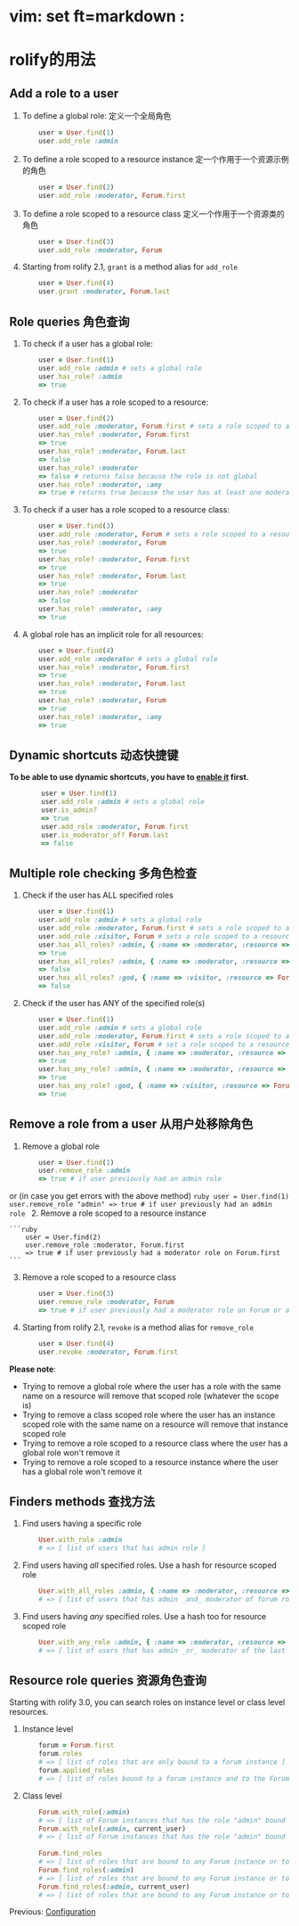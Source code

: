 # vim: set ft=markdown : #
# rolify的用法

## Add a role to a user

1. To define a global role:
定义一个全局角色

    ```ruby
        user = User.find(1)
        user.add_role :admin
    ```
2. To define a role scoped to a resource instance
定一个作用于一个资源示例的角色

    ```ruby
        user = User.find(2)
        user.add_role :moderator, Forum.first
    ```
3. To define a role scoped to a resource class
定义一个作用于一个资源类的角色

    ```ruby
        user = User.find(3)
        user.add_role :moderator, Forum
    ```
4. Starting from rolify 2.1, ``grant`` is a method alias for ``add_role``

    ```ruby
        user = User.find(4)
        user.grant :moderator, Forum.last
    ```

## Role queries  角色查询

1. To check if a user has a global role:

    ```ruby
        user = User.find(1)
        user.add_role :admin # sets a global role
        user.has_role? :admin
        => true
    ```
2. To check if a user has a role scoped to a resource:

    ```ruby
        user = User.find(2)
        user.add_role :moderator, Forum.first # sets a role scoped to a resource
        user.has_role? :moderator, Forum.first
        => true
        user.has_role? :moderator, Forum.last
        => false
        user.has_role? :moderator
        => false # returns false because the role is not global
        user.has_role? :moderator, :any
        => true # returns true because the user has at least one moderator role
    ```
3. To check if a user has a role scoped to a resource class:

    ```ruby
        user = User.find(3)
        user.add_role :moderator, Forum # sets a role scoped to a resource class
        user.has_role? :moderator, Forum
        => true
        user.has_role? :moderator, Forum.first
        => true
        user.has_role? :moderator, Forum.last
        => true
        user.has_role? :moderator
        => false
        user.has_role? :moderator, :any
        => true
    ```
4. A global role has an implicit role for all resources:

    ```ruby
        user = User.find(4)
        user.add_role :moderator # sets a global role
        user.has_role? :moderator, Forum.first
        => true
        user.has_role? :moderator, Forum.last
        => true
        user.has_role? :moderator, Forum
        => true
        user.has_role? :moderator, :any
        => true
    ```

## Dynamic shortcuts 动态快捷键

**To be able to use dynamic shortcuts, you have to [enable it](Configuration#wiki-dynamic_shortcuts) first.**

```ruby
        user = User.find(1)
        user.add_role :admin # sets a global role
        user.is_admin?
        => true
        user.add_role :moderator, Forum.first
        user.is_moderator_of? Forum.last
        => false
```

## Multiple role checking 多角色检查

1. Check if the user has ALL specified roles

    ```ruby
        user = User.find(1)
        user.add_role :admin # sets a global role
        user.add_role :moderator, Forum.first # sets a role scoped to a resource instance
        user.add_role :visitor, Forum # sets a role scoped to a resource class
        user.has_all_roles? :admin, { :name => :moderator, :resource => Forum.first }, { :name => :visitor, :resource => Forum }
        => true
        user.has_all_roles? :admin, { :name => :moderator, :resource => Forum.last }
        => false
        user.has_all_roles? :god, { :name => :visitor, :resource => Forum }
        => false
    ```
2. Check if the user has ANY of the specified role(s)

    ```ruby
        user = User.find(1)
        user.add_role :admin # sets a global role
        user.add_role :moderator, Forum.first # sets a role scoped to a resource
        user.add_role :visitor, Forum # set a role scoped to a resource class
        user.has_any_role? :admin, { :name => :moderator, :resource => Forum.first }, { :name => :visitor, :resource => Forum }
        => true
        user.has_any_role? :admin, { :name => :moderator, :resource => Forum.last }
        => true
        user.has_any_role? :god, { :name => :visitor, :resource => Forum }
        => true
    ```

## Remove a role from a user 从用户处移除角色

1. Remove a global role

    ```ruby
        user = User.find(1)
        user.remove_role :admin
        => true # if user previously had an admin role
    ```
or (in case you get errors with the above method)
    ```ruby
        user = User.find(1)
        user.remove_role "admin"
        => true # if user previously had an admin role
    ```
2. Remove a role scoped to a resource instance

    ```ruby
        user = User.find(2)
        user.remove_role :moderator, Forum.first
        => true # if user previously had a moderator role on Forum.first
    ```
3. Remove a role scoped to a resource class

    ```ruby
        user = User.find(3)
        user.remove_role :moderator, Forum
        => true # if user previously had a moderator role on Forum or any instance of Forum
    ```
4. Starting from rolify 2.1, ``revoke`` is a method alias for ``remove_role``

    ```ruby
        user = User.find(4)
        user.revoke :moderator, Forum.first
    ```

**Please note**:

* Trying to remove a global role where the user has a role with the same name on a resource will remove that scoped role (whatever the scope is)
* Trying to remove a class scoped role where the user has an instance scoped role with the same name on a resource will remove that instance scoped role
* Trying to remove a role scoped to a resource class where the user has a global role won't remove it
* Trying to remove a role scoped to a resource instance where the user has a global role won't remove it

## Finders methods 查找方法

1. Find users having a specific role

    ```ruby
        User.with_role :admin
        # => [ list of users that has admin role ]
    ```

2. Find users having _all_ specified roles. Use a hash for resource scoped role

    ```ruby
        User.with_all_roles :admin, { :name => :moderator, :resource => Forum }
        # => [ list of users that has admin _and_ moderator of forum roles ]
    ```

3. Find users having _any_ specified roles. Use a hash too for resource scoped role

    ```ruby
        User.with_any_role :admin, { :name => :moderator, :resource => Forum.last }
        # => [ list of users that has admin _or_ moderator of the last forum roles ]
    ```

## Resource role queries 资源角色查询

Starting with rolify 3.0, you can search roles on instance level or class level resources.

1. Instance level

    ```ruby
        forum = Forum.first
        forum.roles
        # => [ list of roles that are only bound to a forum instance ]
        forum.applied_roles
        # => [ list of roles bound to a forum instance and to the Forum class ]
    ```
2. Class level

    ```ruby
        Forum.with_role(:admin)
        # => [ list of Forum instances that has the role "admin" bound to it ] 
        Forum.with_role(:admin, current_user)
        # => [ list of Forum instances that has the role "admin" bound to it and belongs to current_user roles ]
        
        Forum.find_roles
        # => [ list of roles that are bound to any Forum instance or to the Forum class ]
        Forum.find_roles(:admin)
        # => [ list of roles that are bound to any Forum instance or to the Forum class with "admin" as a role name ]
        Forum.find_roles(:admin, current_user)
        # => [ list of roles that are bound to any Forum instance or to the Forum class with "admin" as a role name and belongs to current_user roles ]
    ```

Previous: [Configuration](https://github.com/EppO/rolify/wiki/Configuration)
